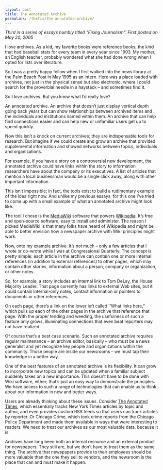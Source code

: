 ```yaml
---
layout: post
title: The Annotated Archive
permalink: /thefix/the-annotated-archive/
---
```


_Third in a series of essays humbly titled "Fixing Journalism". First posted on May 20, 2005_

I love archives. As a kid, my favorite books were reference books, the kind that had baseball stats for every team in every year since 1903. My mother, an English teacher, probably wondered what she had done wrong when I opted for lists over literature.

So I was a pretty happy fellow when I first walked into the news library at the Palm Beach Post in May 1995 as an intern. Here was a place loaded with archives, not just in the physical sense but also electronic, where I could search for the proverbial needle in a haystack – and sometimes find it.

So I love archives. But you know what I’d really love?

An annotated archive. An archive that doesn’t just display vertical depth going back years but can show relationships between archived items and the individuals and institutions named within them. An archive that can help find connections easier and can help new or unfamiliar users get up to speed quickly.

Now this isn’t a knock on current archives; they are indispensable tools for research. But imagine if we could create and grow an archive that provided supplemental information and showed networks between topics, individuals and organizations.

For example, if you have a story on a controversial new development, the annotated archive could have links within the story to information researchers have about the company or its executives. A list of articles that mention a local businessman would be a single click away, along with other important information.

This isn’t impossible; in fact, the tools exist to build a rudimentary example of the idea right now. And unlike my previous essays, for this one I’ve tried to come up with a small example of what an annotated archive might look like.

The tool I chose is the [MediaWiki](http://wikipedia.sourceforge.net/) software that powers [Wikipedia](http://en.wikipedia.org/wiki/Main_Page). It’s free and open-source software, easy to install and administer. The reason I picked MediaWiki is that many folks have heard of Wikipedia and might be able to better envision how a newspaper archive with Wiki principles might work.

Now, onto my example archive. It’s not much – only a few articles that I wrote or co-wrote while I was at Congressional Quarterly. The concept is pretty simple: each article in the archive can contain one or more internal references (in addition to external references) to other pages, which may contain other stories, information about a person, company or organization, or other notes.

So, for example, a story includes an internal link to Tom DeLay, the House Majority Leader. That page currently has links to external Web sites, but it could contain internal-only notes, contact information or pointers to documents or other references.

On each page, there’s a link on the lower left called ''What links here,” which pulls up each of the other pages in the archive that reference that page. With the proper tending and weeding, the usefulness of such a feature only grows, illuminating connections that even beat reporters may not have realized.

Of course that’s a best case scenario. Such an annotated archive requires regular maintenance – an archive editor, basically – who must be a news generalist and yet recognize key people and organizations within the community. Those people are inside our newsrooms – we must tap their knowledge in a better way.

One of the best features of an annotated archive is its flexibility. It can grow to incorporate new topics and can be updated when a familiar subject suddenly takes on a new importance. This doesn’t have to be done with Wiki software, either; that’s just an easy way to demonstrate the principles. We have access to such a range of technologies that can enable us to think about our information in new and better ways.

Users are already thinking about these issues. Consider [The Annotated Times](http://nytimes.blogrunner.com/), which essentially tracks New York Times articles by topic and author, and even provides custom RSS feeds so that users can track articles by reporter. Or Chicago Crime, which took crime reports from the Chicago Police Department and made them available in ways that were interesting to readers. We need to treat our archives as our most valuable data, because it is.

Archives have long been both an internal resource and an external product for newspapers. They still are, but we don’t have to treat them as the same thing. The archive that newspapers provide to their employees should be more valuable than the one they sell to vendors, and the newsroom is the place that can and must make it happen.